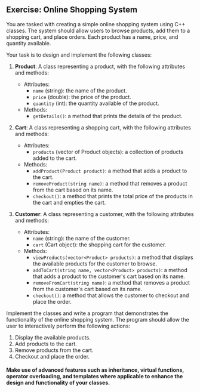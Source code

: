 ## Exercise: Online Shopping System

You are tasked with creating a simple online shopping system using C++ classes. The system should allow users to browse products, add them to a shopping cart, and place orders. Each product has a name, price, and quantity available.

Your task is to design and implement the following classes:

1. **Product**: A class representing a product, with the following attributes and methods:
   - Attributes:
     - `name` (string): the name of the product.
     - `price` (double): the price of the product.
     - `quantity` (int): the quantity available of the product.
   - Methods:
     - `getDetails()`: a method that prints the details of the product.

2. **Cart**: A class representing a shopping cart, with the following attributes and methods:
   - Attributes:
     - `products` (vector of Product objects): a collection of products added to the cart.
   - Methods:
     - `addProduct(Product product)`: a method that adds a product to the cart.
     - `removeProduct(string name)`: a method that removes a product from the cart based on its name.
     - `checkout()`: a method that prints the total price of the products in the cart and empties the cart.

3. **Customer**: A class representing a customer, with the following attributes and methods:
   - Attributes:
     - `name` (string): the name of the customer.
     - `cart` (Cart object): the shopping cart for the customer.
   - Methods:
     - `viewProducts(vector<Product> products)`: a method that displays the available products for the customer to browse.
     - `addToCart(string name, vector<Product> products)`: a method that adds a product to the customer's cart based on its name.
     - `removeFromCart(string name)`: a method that removes a product from the customer's cart based on its name.
     - `checkout()`: a method that allows the customer to checkout and place the order.

Implement the classes and write a program that demonstrates the functionality of the online shopping system. The program should allow the user to interactively perform the following actions:

1. Display the available products.
2. Add products to the cart.
3. Remove products from the cart.
4. Checkout and place the order.

#### Make use of advanced features such as inheritance, virtual functions, operator overloading, and templates where applicable to enhance the design and functionality of your classes.
